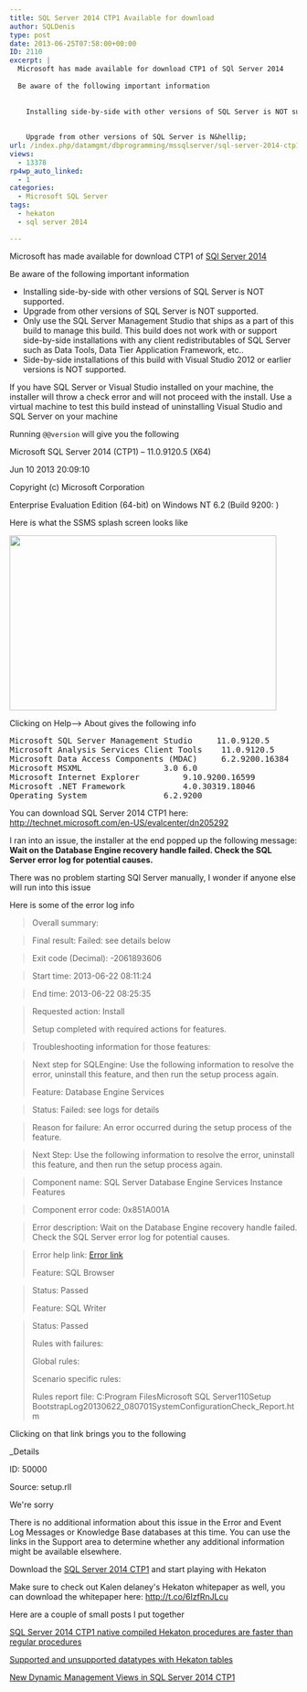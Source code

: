 ```yaml
---
title: SQL Server 2014 CTP1 Available for download
author: SQLDenis
type: post
date: 2013-06-25T07:58:00+00:00
ID: 2110
excerpt: |
  Microsoft has made available for download CTP1 of SQl Server 2014
  
  Be aware of the following important information
  
  
    Installing side-by-side with other versions of SQL Server is NOT supported.
  
  
    Upgrade from other versions of SQL Server is N&hellip;
url: /index.php/datamgmt/dbprogramming/mssqlserver/sql-server-2014-ctp1-available/
views:
  - 13378
rp4wp_auto_linked:
  - 1
categories:
  - Microsoft SQL Server
tags:
  - hekaton
  - sql server 2014

---
```

Microsoft has made available for download CTP1 of [SQl Server 2014][1]

Be aware of the following important information

  * Installing side-by-side with other versions of SQL Server is NOT supported.
  * Upgrade from other versions of SQL Server is NOT supported.
  * Only use the SQL Server Management Studio that ships as a part of this build to manage this build. This build does not work with or support side-by-side installations with any client redistributables of SQL Server such as Data Tools, Data Tier Application Framework, etc..
  * Side-by-side installations of this build with Visual Studio 2012 or earlier versions is NOT supported.

If you have SQL Server or Visual Studio installed on your machine, the installer will throw a check error and will not proceed with the install. Use a virtual machine to test this build instead of uninstalling Visual Studio and SQL Server on your machine

Running `@@version` will give you the following

Microsoft SQL Server 2014 (CTP1) &#8211; 11.0.9120.5 (X64)
	  
Jun 10 2013 20:09:10
	  
Copyright (c) Microsoft Corporation
	  
Enterprise Evaluation Edition (64-bit) on Windows NT 6.2 <x64> (Build 9200: )

Here is what the SSMS splash screen looks like
  
[<img alt="" src="/wp-content/uploads/blogs/DataMgmt/Denis/SQL2013/SSMS2014Startup.PNG?mtime=1371999115" width="467" height="306" />][2]

Clicking on Help&#8211;> About gives the following info

<pre>Microsoft SQL Server Management Studio		11.0.9120.5
Microsoft Analysis Services Client Tools	11.0.9120.5
Microsoft Data Access Components (MDAC)		6.2.9200.16384
Microsoft MSXML					3.0 6.0 
Microsoft Internet Explorer			9.10.9200.16599
Microsoft .NET Framework			4.0.30319.18046
Operating System				6.2.9200</pre>

You can download SQL Server 2014 CTP1 here: http://technet.microsoft.com/en-US/evalcenter/dn205292

I ran into an issue, the installer at the end popped up the following message: **Wait on the Database Engine recovery handle failed. Check the SQL Server error log for potential causes.**

There was no problem starting SQl Server manually, I wonder if anyone else will run into this issue

Here is some of the error log info

> Overall summary:
    
> Final result: Failed: see details below
    
> Exit code (Decimal): -2061893606
    
> Start time: 2013-06-22 08:11:24
    
> End time: 2013-06-22 08:25:35
    
> Requested action: Install
> 
> Setup completed with required actions for features.
  
> Troubleshooting information for those features:
    
> Next step for SQLEngine: Use the following information to resolve the error, uninstall this feature, and then run the setup process again.
> 
> Feature: Database Engine Services
    
> Status: Failed: see logs for details
    
> Reason for failure: An error occurred during the setup process of the feature.
    
> Next Step: Use the following information to resolve the error, uninstall this feature, and then run the setup process again.
    
> Component name: SQL Server Database Engine Services Instance Features
    
> Component error code: 0x851A001A
    
> Error description: Wait on the Database Engine recovery handle failed. Check the SQL Server error log for potential causes.
    
> Error help link: [Error link][3]
> 
> Feature: SQL Browser
    
> Status: Passed
> 
> Feature: SQL Writer
    
> Status: Passed
> 
> Rules with failures:
> 
> Global rules:
> 
> Scenario specific rules:
> 
> Rules report file: C:Program FilesMicrosoft SQL Server110Setup BootstrapLog20130622\_080701SystemConfigurationCheck\_Report.htm 

Clicking on that link brings you to the following

_Details
  
ID: 50000
  
Source: setup.rll </p> 

We're sorry
  
There is no additional information about this issue in the Error and Event Log Messages or Knowledge Base databases at this time. You can use the links in the Support area to determine whether any additional information might be available elsewhere.</em>

Download the [SQL Server 2014 CTP1][1] and start playing with Hekaton
  
Make sure to check out Kalen delaney's Hekaton whitepaper as well, you can download the whitepaper here: http://t.co/6IzfRnJLcu</x64>

Here are a couple of small posts I put together

[SQL Server 2014 CTP1 native compiled Hekaton procedures are faster than regular procedures][4]
  
[Supported and unsupported datatypes with Hekaton tables][5]
  
[New Dynamic Management Views in SQL Server 2014 CTP1][6]

 [1]: http://technet.microsoft.com/en-US/evalcenter/dn205292
 [2]: /wp-content/uploads/blogs/DataMgmt/Denis/SQL2013/SSMS2014Startup.PNG?mtime=1371999115
 [3]: http://go.microsoft.com/fwlink?LinkId=20476&ProdName=Microsoft+SQL+Server&EvtSrc=setup.rll&EvtID=50000&ProdVer=11.0.9120.5&EvtType=0xD15B4EB2%400x4BDAF9BA%401306%4026&EvtType=0xD15B4EB2%400x4BDAF9BA%401306%4026
 [4]: /index.php/DataMgmt/DBProgramming/sql-server-2014-ctp1-native
 [5]: /index.php/DataMgmt/DBAdmin/MSSQLServerAdmin/supported-and-unsupported-datatypes-with
 [6]: /index.php/DataMgmt/DBAdmin/MSSQLServerAdmin/new-dynamic-management-views-in